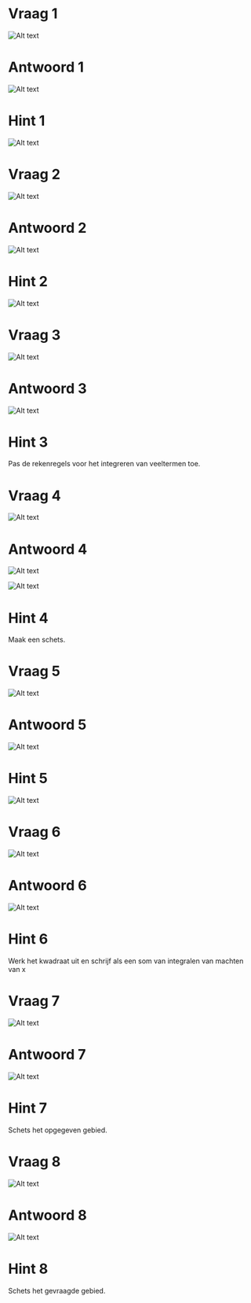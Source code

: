 # Vraag 1

![Alt text](img/image.png)

# Antwoord 1

![Alt text](img/image-1.png)

# Hint 1

![Alt text](img/image-2.png)

# Vraag 2

![Alt text](img/image-3.png)

# Antwoord 2

![Alt text](img/image-4.png)

# Hint 2

![Alt text](img/image-5.png)

# Vraag 3

![Alt text](img/image-6.png)

# Antwoord 3

![Alt text](img/image-7.png)

# Hint 3

Pas de rekenregels voor het integreren van veeltermen toe.

# Vraag 4

![Alt text](img/image-8.png)

# Antwoord 4

![Alt text](img/image-9.png)

![Alt text](img/image-10.png)

# Hint 4

Maak een schets.

# Vraag 5

![Alt text](img/image-11.png)

# Antwoord 5

![Alt text](img/image-12.png)

# Hint 5

![Alt text](img/image-13.png)

# Vraag 6

![Alt text](img/image-14.png)

# Antwoord 6

![Alt text](img/image-15.png)

# Hint 6

Werk het kwadraat uit en schrijf als een som van integralen van machten van x

# Vraag 7

![Alt text](img/image-16.png)

# Antwoord 7

![Alt text](img/image-17.png)

# Hint 7

Schets het opgegeven gebied.

# Vraag 8

![Alt text](img/image-18.png)

# Antwoord 8

![Alt text](img/image-19.png)

# Hint 8

Schets het gevraagde gebied.
